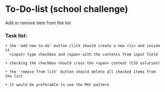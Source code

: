 # To-Do-list (school challenge)
Add or remove item from the list



### Task list:

```
• the 'add new to-do' button click should create a new <li> and inside it 
  <input> type checkbox and <span> with the contents from input field

• checking the checkbox should cross the <span> content (CSS solution)   

• the 'remove from list' button should delete all checked items from the list

• it would be preferable to use the MVC pattern
```